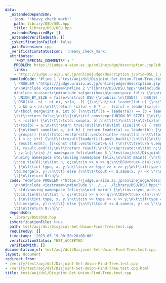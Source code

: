 ```yaml
---
data:
  _extendedDependsOn:
  - icon: ':heavy_check_mark:'
    path: library/DSU/DSU.hpp
    title: library/DSU/DSU.hpp
  _extendedRequiredBy: []
  _extendedVerifiedWith: []
  _isVerificationFailed: false
  _pathExtension: cpp
  _verificationStatusIcon: ':heavy_check_mark:'
  attributes:
    '*NOT_SPECIAL_COMMENTS*': ''
    PROBLEM: https://judge.u-aizu.ac.jp/onlinejudge/description.jsp?id=DSL_1_A
    links:
    - https://judge.u-aizu.ac.jp/onlinejudge/description.jsp?id=DSL_1_A
  bundledCode: "#line 1 \"test/aoj/dsl/Disjoint-Set-Union-Find-Tree.test.cpp\"\n#define\
    \ PROBLEM \"https://judge.u-aizu.ac.jp/onlinejudge/description.jsp?id=DSL_1_A\"\
    \n\n#include <iostream>\n#line 2 \"library/DSU/DSU.hpp\"\n#include <vector>\n\
    #include <cassert>\n#include <algorithm>\n\nnamespace felix {\n\ntemplate<bool\
    \ UNION_BY_SIZE = false>\nstruct DSU {\npublic:\n\tDSU() : DSU(0) {}\n\texplicit\
    \ DSU(int _n) : n(_n), sz(n, -1) {}\n\t\n\tint leader(int u) {\n\t\tassert(0 <=\
    \ u && u < n);\n\t\treturn (sz[u] < 0 ? u : (sz[u] = leader(sz[u])));\n\t}\n\t\
    \n\tbool merge(int a, int b) {\n\t\tif((a = leader(a)) == (b = leader(b))) {\n\
    \t\t\treturn false;\n\t\t}\n\t\tif constexpr(UNION_BY_SIZE) {\n\t\t\tif(-sz[a]\
    \ < -sz[b]) {\n\t\t\t\tstd::swap(a, b);\n\t\t\t}\n\t\t}\n\t\tsz[a] += sz[b];\n\
    \t\tsz[b] = a;\n\t\treturn true;\n\t}\n\t\n\tint size(int u) { return -sz[leader(u)];\
    \ }\n\tbool same(int a, int b) { return leader(a) == leader(b); }\n\n\tstd::vector<std::vector<int>>\
    \ groups() {\n\t\tstd::vector<std::vector<int>> result(n);\n\t\tfor(int i = 0;\
    \ i < n; i++) {\n\t\t\tresult[leader(i)].push_back(i);\n\t\t}\n\t\tresult.erase(std::remove_if(result.begin(),\
    \ result.end(), [](const std::vector<int>& v) {\n\t\t\treturn v.empty();\n\t\t\
    }), result.end());\n\t\treturn result;\n\t}\n\nprivate:\n\tint n;\n\tstd::vector<int>\
    \ sz;\n};\n\n} // namespace felix\n#line 5 \"test/aoj/dsl/Disjoint-Set-Union-Find-Tree.test.cpp\"\
    \nusing namespace std;\nusing namespace felix;\n\nint main() {\n\tios::sync_with_stdio(false);\n\
    \tcin.tie(0);\n\tint n, q;\n\tcin >> n >> q;\n\tDSU<true> d(n);\n\twhile(q--)\
    \ {\n\t\tint type, x, y;\n\t\tcin >> type >> x >> y;\n\t\tif(type == 0) {\n\t\t\
    \td.merge(x, y);\n\t\t} else {\n\t\t\tcout << d.same(x, y) << \"\\n\";\n\t\t}\n\
    \t}\n\treturn 0;\n}\n"
  code: "#define PROBLEM \"https://judge.u-aizu.ac.jp/onlinejudge/description.jsp?id=DSL_1_A\"\
    \n\n#include <iostream>\n#include \"../../../library/DSU/DSU.hpp\"\nusing namespace\
    \ std;\nusing namespace felix;\n\nint main() {\n\tios::sync_with_stdio(false);\n\
    \tcin.tie(0);\n\tint n, q;\n\tcin >> n >> q;\n\tDSU<true> d(n);\n\twhile(q--)\
    \ {\n\t\tint type, x, y;\n\t\tcin >> type >> x >> y;\n\t\tif(type == 0) {\n\t\t\
    \td.merge(x, y);\n\t\t} else {\n\t\t\tcout << d.same(x, y) << \"\\n\";\n\t\t}\n\
    \t}\n\treturn 0;\n}\n"
  dependsOn:
  - library/DSU/DSU.hpp
  isVerificationFile: true
  path: test/aoj/dsl/Disjoint-Set-Union-Find-Tree.test.cpp
  requiredBy: []
  timestamp: '2023-05-19 00:50:20+08:00'
  verificationStatus: TEST_ACCEPTED
  verifiedWith: []
documentation_of: test/aoj/dsl/Disjoint-Set-Union-Find-Tree.test.cpp
layout: document
redirect_from:
- /verify/test/aoj/dsl/Disjoint-Set-Union-Find-Tree.test.cpp
- /verify/test/aoj/dsl/Disjoint-Set-Union-Find-Tree.test.cpp.html
title: test/aoj/dsl/Disjoint-Set-Union-Find-Tree.test.cpp
---
```

